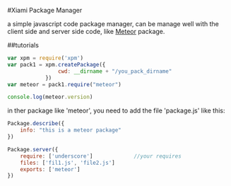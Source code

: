 #Xiami Package Manager

a simple javascript code package manager, can be manage well
with the client side and server side code, like [Meteor](http://docs.meteor.com) package.

##tutorials

```javascript
var xpm = require('xpm')
var pack1 = xpm.createPackage({
                cwd: __dirname + "/you_pack_dirname"
            })
var meteor = pack1.require("meteor")

console.log(meteor.version)

```

in ther package like 'meteor', you need to add the file 'package.js' like this:

```javascript
Package.describe({
    info: "this is a meteor package"
})

Package.server({
    require: ['underscore']             //your requires
    files: ['fil1.js', 'file2.js']
    exports: ['meteor']
})

```
